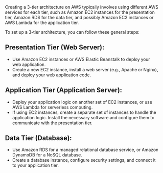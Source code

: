 Creating a 3-tier architecture on AWS typically involves using different AWS services for each tier, such as Amazon EC2 instances for the presentation tier, Amazon RDS for the data tier, and possibly Amazon EC2 instances or AWS Lambda for the application tier.

To set up a 3-tier architecture, you can follow these general steps:

## Presentation Tier (Web Server):
- Use Amazon EC2 instances or AWS Elastic Beanstalk to deploy your web application.
- Create a new EC2 instance, install a web server (e.g., Apache or Nginx), and deploy your web application code.

## Application Tier (Application Server):
- Deploy your application logic on another set of EC2 instances, or use AWS Lambda for serverless computing.
- If using EC2 instances, create a separate set of instances to handle the application logic. Install the necessary software and configure them to communicate with the presentation tier.

## Data Tier (Database):
- Use Amazon RDS for a managed relational database service, or Amazon DynamoDB for a NoSQL database.
- Create a database instance, configure security settings, and connect it to your application tier.

 

